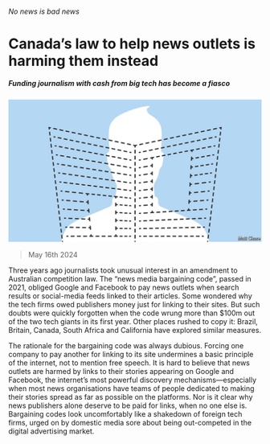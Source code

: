 ###### No news is bad news

# Canada’s law to help news outlets is harming them instead 

##### Funding journalism with cash from big tech has become a fiasco 

![image](images/20240518_LDD003.jpg) 

> May 16th 2024 

Three years ago journalists took unusual interest in an amendment to Australian competition law. The “news media bargaining code”, passed in 2021, obliged Google and Facebook to pay news outlets when search results or social-media feeds linked to their articles. Some wondered why the tech firms owed publishers money just for linking to their sites. But such doubts were quickly forgotten when the code wrung more than $100m out of the two tech giants in its first year. Other places rushed to copy it: Brazil, Britain, Canada, South Africa and California have explored similar measures.

The rationale for the bargaining code was always dubious. Forcing one company to pay another for linking to its site undermines a basic principle of the internet, not to mention free speech. It is hard to believe that news outlets are harmed by links to their stories appearing on Google and Facebook, the internet’s most powerful discovery mechanisms—especially when most news organisations have teams of people dedicated to making their stories spread as far as possible on the platforms. Nor is it clear why news publishers alone deserve to be paid for links, when no one else is. Bargaining codes look uncomfortably like a shakedown of foreign tech firms, urged on by domestic media sore about being out-competed in the digital advertising market.

